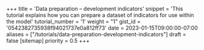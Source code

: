 +++
title = 'Data preparation – development indicators'
snippet = 'This tutorial explains how you can prepare a dataset of indicators for use within the model'
tutorial_number = '1'
weight = "1"
gist_id = '0542382735938f94021737e0a812ff73'
date = 2023-01-15T09:00:00-07:00
aliases = ["/tutorials/data-preparation-development-indicators"]
draft = false
[sitemap]
  priority = 0.5
+++

